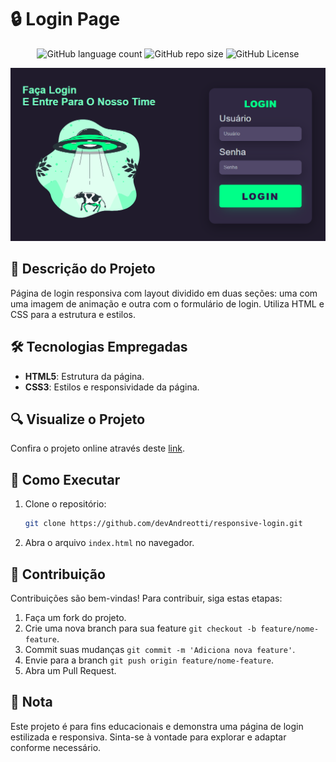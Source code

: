 <!-- Projeto Finalizado -->
# 🔒 Login Page
<p align="center">
  <!-- Contador de linguagens do GitHub -->
  <img alt="GitHub language count" src="https://img.shields.io/github/languages/count/devAndreotti/responsive-login?color=FFF&labelColor=76fdbe&style=flat-square">
  <!-- Tamanho do repositório no GitHub -->
  <img alt="GitHub repo size" src="https://img.shields.io/github/repo-size/devAndreotti/responsive-login?color=FFF&labelColor=76fdbe&style=flat-square">
  <!-- Licença do GitHub -->
  <img alt="GitHub License" src="https://img.shields.io/github/license/devAndreotti/devAndreotti?color=FFF&labelColor=76fdbe&style=flat-square">
</p>

<div align="center">
  <img src="login.png" alt="Login Banner"/>
</div>

## 📝 Descrição do Projeto
Página de login responsiva com layout dividido em duas seções: uma com uma imagem de animação e outra com o formulário de login. Utiliza HTML e CSS para a estrutura e estilos.

## 🛠️ Tecnologias Empregadas
- **HTML5**: Estrutura da página.
- **CSS3**: Estilos e responsividade da página.

## 🔍 Visualize o Projeto
Confira o projeto online através deste [link](https://devandreotti.github.io/responsive-login/).

## 🚀 Como Executar
1. Clone o repositório:
   ```bash
   git clone https://github.com/devAndreotti/responsive-login.git
   ```
2. Abra o arquivo `index.html` no navegador.

## 💪 Contribuição
Contribuições são bem-vindas! Para contribuir, siga estas etapas:
1. Faça um fork do projeto.
2. Crie uma nova branch para sua feature `git checkout -b feature/nome-feature`.
3. Commit suas mudanças `git commit -m 'Adiciona nova feature'`.
4. Envie para a branch `git push origin feature/nome-feature`.
5. Abra um Pull Request.

## 📌 Nota
Este projeto é para fins educacionais e demonstra uma página de login estilizada e responsiva. Sinta-se à vontade para explorar e adaptar conforme necessário.
